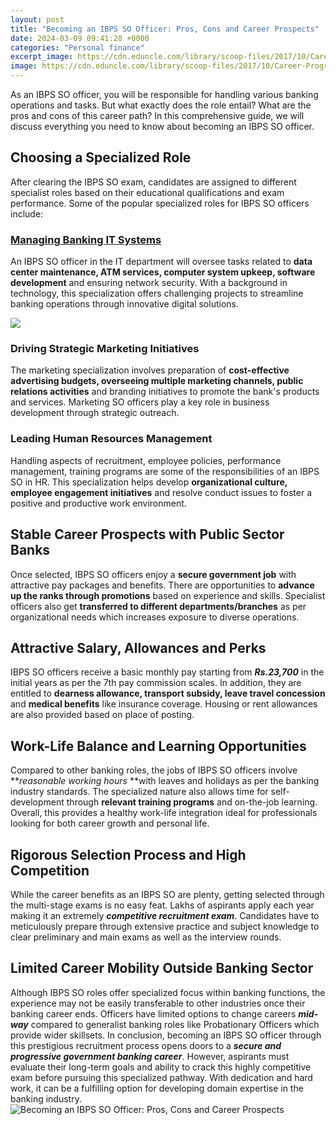 ```yaml
---
layout: post
title: "Becoming an IBPS SO Officer: Pros, Cons and Career Prospects"
date: 2024-03-09 09:41:28 +0000
categories: "Personal finance"
excerpt_image: https://cdn.eduncle.com/library/scoop-files/2017/10/Career-Progression-of-IBPS-SO-Agriculture-Officer1.png
image: https://cdn.eduncle.com/library/scoop-files/2017/10/Career-Progression-of-IBPS-SO-Agriculture-Officer1.png
---
```


As an IBPS SO officer, you will be responsible for handling various banking operations and tasks. But what exactly does the role entail? What are the pros and cons of this career path? In this comprehensive guide, we will discuss everything you need to know about becoming an IBPS SO officer.
## Choosing a Specialized Role 
After clearing the IBPS SO exam, candidates are assigned to different specialist roles based on their educational qualifications and exam performance. Some of the popular specialized roles for IBPS SO officers include:
### [Managing Banking IT Systems](https://store.fi.io.vn/xmas-holiday-santa-riding-rottweiler-dog-christmas-2) 
An IBPS SO officer in the IT department will oversee tasks related to **data center maintenance, ATM services, computer system upkeep, software development** and ensuring network security. With a background in technology, this specialization offers challenging projects to streamline banking operations through innovative digital solutions.

![](https://www.oliveboard.in/blog/wp-content/uploads/2022/11/Feature-Image-6.png)
### **Driving Strategic Marketing Initiatives**
The marketing specialization involves preparation of **cost-effective advertising budgets, overseeing multiple marketing channels, public relations activities** and branding initiatives to promote the bank's products and services. Marketing SO officers play a key role in business development through strategic outreach.  
### **Leading Human Resources Management**  
Handling aspects of recruitment, employee policies, performance management, training programs are some of the responsibilities of an IBPS SO in HR. This specialization helps develop **organizational culture, employee engagement initiatives** and resolve conduct issues to foster a positive and productive work environment.
## Stable Career Prospects with Public Sector Banks
Once selected, IBPS SO officers enjoy a **secure government job** with attractive pay packages and benefits. There are opportunities to **advance up the ranks through promotions** based on experience and skills. Specialist officers also get **transferred to different departments/branches** as per organizational needs which increases exposure to diverse operations. 
## Attractive Salary, Allowances and Perks  
IBPS SO officers receive a basic monthly pay starting from **_Rs.23,700_** in the initial years as per the 7th pay commission scales. In addition, they are entitled to **dearness allowance, transport subsidy, leave travel concession** and **medical benefits** like insurance coverage. Housing or rent allowances are also provided based on place of posting.
## Work-Life Balance and Learning Opportunities
Compared to other banking roles, the jobs of IBPS SO officers involve **_reasonable working hours_ **with leaves and holidays as per the banking industry standards. The specialized nature also allows time for self-development through **relevant training programs** and on-the-job learning. Overall, this provides a healthy work-life integration ideal for professionals looking for both career growth and personal life.
## Rigorous Selection Process and High Competition 
While the career benefits as an IBPS SO are plenty, getting selected through the multi-stage exams is no easy feat. Lakhs of aspirants apply each year making it an extremely **_competitive recruitment exam_**. Candidates have to meticulously prepare through extensive practice and subject knowledge to clear preliminary and main exams as well as the interview rounds.
## Limited Career Mobility Outside Banking Sector
Although IBPS SO roles offer specialized focus within banking functions, the experience may not be easily transferable to other industries once their banking career ends. Officers have limited options to change careers **_mid-way_** compared to generalist banking roles like Probationary Officers which provide wider skillsets.
In conclusion, becoming an IBPS SO officer through this prestigious recruitment process opens doors to a **_secure and progressive government banking career_**. However, aspirants must evaluate their long-term goals and ability to crack this highly competitive exam before pursuing this specialized pathway. With dedication and hard work, it can be a fulfilling option for developing domain expertise in the banking industry.
![Becoming an IBPS SO Officer: Pros, Cons and Career Prospects](https://cdn.eduncle.com/library/scoop-files/2017/10/Career-Progression-of-IBPS-SO-Agriculture-Officer1.png)